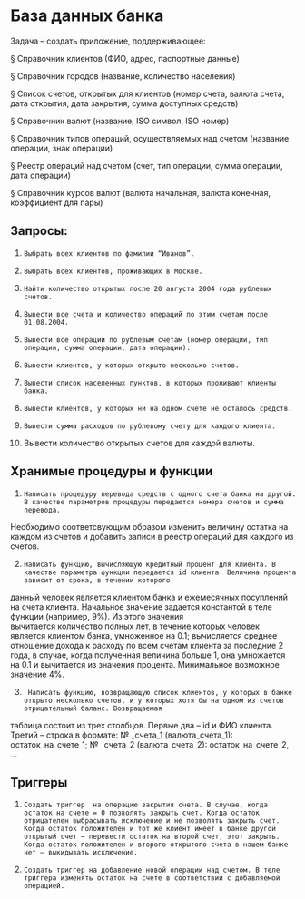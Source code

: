 # База данных банка

Задача – создать приложение, поддерживающее:

 

§  Справочник клиентов (ФИО, адрес, паспортные данные)

§  Справочник городов (название, количество населения)

§  Список счетов, открытых для клиентов (номер счета, валюта счета, дата открытия, дата закрытия, сумма доступных средств)

§  Справочник валют (название, ISO символ, ISO номер)

§  Справочник типов операций, осуществляемых над счетом (название операции, знак операции)

§  Реестр операций над счетом (счет, тип операции, сумма операции, дата операции)

§  Справочник курсов валют (валюта начальная, валюта конечная, коэффициент для пары)

 

## Запросы:

1.     Выбрать всех клиентов по фамилии “Иванов”.

2.     Выбрать всех клиентов, проживающих в Москве.

3.     Найти количество открытых после 20 августа 2004 года рублевых счетов.

4.     Вывести все счета и количество операций по этим счетам после 01.08.2004.

5.     Вывести все операции по рублевым счетам (номер операции, тип операции, сумма операции, дата операции).

6.     Вывести клиентов, у которых открыто несколько счетов.

7.     Вывести список населенных пунктов, в которых проживают клиенты банка.

8.     Вывести клиентов, у которых ни на одном счете не осталось средств.

9.     Вывести сумма расходов по рублевому счету для каждого клиента.


10.   Вывести количество открытых счетов для каждой валюты.


##   Хранимые процедуры и функции

1.     Написать процедуру перевода средств с одного счета банка на другой. В качестве параметров процедуры передаются номера счетов и сумма перевода. 
Необходимо соответсвующим образом изменить величину остатка на каждом из счетов и добавить записи в реестр операций для каждого из счетов.


2.     Написать функцию, вычисляющую кредитный процент для клиента. В качестве параметра функции передается id клиента. Величина процента зависит от срока, в течении которого  
данный человек является клиентом банка и ежемесячных посуплений на счета клиента. Начальное значение задается константой в теле функции (например, 9%). Из этого значения  
вычитается количество полных лет, в течение которых человек является клиентом банка, умноженное на 0.1; вычисляется среднее отношение дохода к расходу по всем счетам клиента за  последние 2 года, в случае, когда полученная величина больше 1, она умножается на 0.1 и вычитается из значения процента. Минимальное возможное значение 4%.  

3.      Написать функцию, возвращающую список клиентов, у которых в банке открыто несколько счетов, и у которых хотя бы на одном из счетов отрицательный баланс. Возвращаемая   
 таблица состоит из трех столбцов. Первые два – id и ФИО клиента. Третий – строка в формате: № _счета_1 (валюта_счета_1): остаток_на_счете_1; № _счета_2 (валюта_счета_2): остаток_на_счете_2, ...

##   Триггеры
1.     Создать триггер  на операцию закрытия счета. В случае, когда остаток на счете = 0 позволять закрыть счет. Когда остаток отрицателен выбрасывать исключение и не позволять закрыть счет. Когда остаток положителен и тот же клиент имеет в банке другой открытый счет – перевести остаток на второй счет, этот закрыть. Когда остаток положителен и второго открытого счета в нашем банке нет – выкидывать исключение.

2.     Создать триггер на добавление новой операции над счетом. В теле триггера изменять остаток на счете в соответствии с добавляемой операцией.
